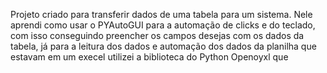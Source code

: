 Projeto criado para transferir dados de uma tabela para um sistema. Nele aprendi como usar o PYAutoGUI para a automação de clicks e do teclado, com isso conseguindo preencher os campos desejas com os dados da tabela, já para a leitura dos dados e automação dos dados da planilha que estavam em um execel utilizei a biblioteca do Python Openoyxl que  
